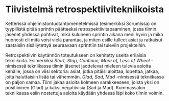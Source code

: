 # Tiivistelmä retrospektiivitekniikoista

Ketterissä ohjelmistontuotantomenetelmissä (esimerkiksi Scrumissa) on tyypillistä pitää sprintin päätteeksi retrospektiivitapaaminen, jossa tiimin jäsenet yhdessä pohtivat, mikä kuluneen sprintin aikana meni hyvin ja mikä huonosti eli mitä voisi vielä parantaa, ja miten esille tulleet asiat ja ratkaisut saataisiin sisällytettyä seuraavaan sprinttiin tai tuleviin projekteihin. 

Retrospektiivin käytännön toteutukseen on kehitetty useita erilaisia tekniikoita. Esimerkiksi *Start, Stop, Continue, More of, Less of Wheel* -nimisessä tekniikassa tiimin jäsenet jaottelevat mieleen tulevia asioita kehälle, jossa on viisi sektoria: asiat, jotka pitäisi aloittaa, lopettaa, jatkaa, joita haluttaisiin lisää tai vähemmän. *Glad, Sad, Mad* -nimisessä tekniikassa on paljon samaa. Tiimi jakaa asioita kolmeen sarakkeeseen, joista yksi on positiivinen (Glad) ja kaksi negatiivisia (Sad ja Mad). Kummassakin tekniikassa esiin nostettuja asioita käydään yhdessä läpi koko tiimin voimin.
